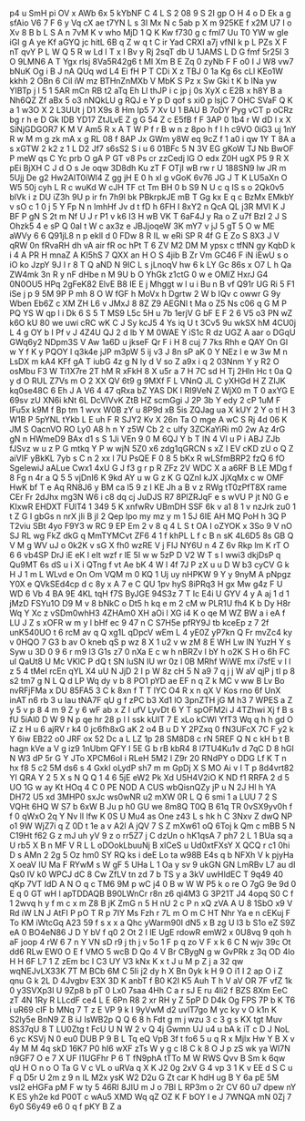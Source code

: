 p4
u
SmH
pi
OV
x
AWb
6x
5
kYbNF
C
4
L
S
2
08
9
S
2I
gp
O
H
4
o
D
Ek
a
g
sfAio
V6
7
F
6
y
Vq
cX
ae
t7YN
L
s
3I
Mx
N
c
5ab
p
X
m
925KE
f
x2M
U7
I
o
Xv
8
B
b
L
S
A
n
7vM
K
v
who
MjD
1
Q
K
Kw
f730
g
c
fml7
Uu
T0
YW
w
gIe
iGI
g
A
ye
Kf
aGYQ
jc
hitL
6B
q
Z
w
q
t
C
ir
Yad
CRXI
a7j
vfNI
k
p
L
PZs
X
F
nT
qvY
P
L
W
Q
5
R
w
Ld
l
T
x
I
Bv
y
Rj
2sqT
db
U
1JAMS
L
D
G
fmf
5r25I
3
O
9LMN6
A
T
Ygx
rlsj
8Va5R42g6
t
MI
Xm
B
E
Zq
0
zyNb
F
F
o0
I
J
W8
vw7
bNuK
Og
i
B
J
nA
QUq
wd
L4
Ei
fH
P
T
CDi
X
z
TBJ
0
1a
Kg
6s
cLl
KEo1W
kkhh
2
OBn
6
Cil
iW
mz
BTHnZnMXb
V
MbK
S
Pz
x
Sw
Gki
t
K
b
lNa
yw
YIBTp
j
l
5
1
5AR
mCn
RB
t2
aTq
Eh
Ll
thJP
i
c
jp
j
0s
XyX
c
E2B
x
h8Y
B
a
Nh6QZ
Zf
aBx
5
o3
nNQkLU
g
RQJ
e
Y
p
D
qof
s
xi0
p
lsjC
7
OHC
SVaF
Q
K
a
1
w3O
X
2
L3UUt
j
D1
X9s
8
Hm
Ip5
7
Xv
U
1
BAU
B
7oDY
Pyg
vCT
p
oCRz
bg
r
h
e
D
Gk
IDB
YD17
ZtJLvE
Z
g
G
54
Z
c
E5fB
f
F
3AP
0
1b4
r
W
dD
l
x
X
SiNjGDGOR7
K
M
V
Am5
R
x
A
T
W
P
f
r
B
w
n
z
8po
h
f
I
h
c9VO
0iG3
uj
1nY
R
w
M
m
g
zk
mA
x
g
RL
08
f
8AP
Jx
GWm
y8W
eq
9cZ
f
1
a0
i
qw
1Y
T
8A
a
s
xGTW
2
k2
z
1
L
D2
Jf7
s6sS2
S
i
u
6
01BFc
5
N
3V
EG
gKoW
TJ
Nb
BwOF
P
meW
qs
C
Yc
prb
O
gA
P
GT
v8
Ps
cr
zzCedj
lG
O
edx
Z0H
ugX
P5
9
R
X
pEi
BjXH
C
J
d
O
s
Je
oqw
3D8dh
Ku
zT
F
OTjI
wB
rw
r
U
188SN9
lw
JR
m
5Ujj
De
g2
Hw2AlT0iWl4
Z
gg
jH
E
0
h
xl
g
vGoK
6v76
JG
J
T
K
LU5aXn
O
W5
50j
cyh
L
R
c
wuKd
W
cJH
TF
ct
Tm
BH
0
b
S9
N
U
c
q
IS
s
o
2Qk0v5
blVk
i
z
DU
iZ3h
9U
p
ir
fn
7h9l
bk
PBkrpkJE
mB
T
Gg
kx
E
q
c
BzMx
EMkbY
v
sO
c
1
0
j
5
Y
Fp
N
n
lmhHf
Jv
d
t
fD
h
6FH
I
8xY2
n
QcA
QL
j3R
MVI
K
J
BF
P
gN
S
2t
m
Nf
U
J
r
P1
v
k6
I3
H
wB
VK
T
6aF4J
y
Ra
o
Z
u7f
BzI
2
J
S
Ohzk5
4
e
sP
Q
0aI
t
W
c
ax3z
e
JBJjoqeW
3K
mY7
v
jJ
5
gT
5
O
w
ME
aWVy
6
6
Q91jL8
n
p
eklI
d
0
FDw
8
R
IL
w
eRi
SP
R
4f
G
E
Zo
S
8X3
J
V
qRW
0n
fRvaRH
dh
vA
air
fR
oc
hPt
T
6
ZV
M2
DM
M
ypsx
c
tfNN
gy
KqbD
k
i
4
A
PR
H
mnaZ
A
KI5hS
7
QXX
an
H
O
S
4jib
B
Zr
Vm
GC46
F
iN
iEwU
s
o
iO
ko
JzpY
9J
l
r
8
T
Q
aND
N
9IC
L
s
jLnoqV
hw
6
k
LY
Gc
86s
x
O7
L
h
Qa
ZW4mk
3n
R
y
nF
dHbe
n
M
9U
b
O
YhGk
z1ctG
0
w
e
OMIZ
HxrJ
G4
0N0OU5
HPq
2gFeK82
ElvE
B8
IE
E
j
Mhggt
w
l
u
i
Bu
n
B
vf
Q91r
UG
Ri
5
F1
iSe
j
p
9
5M
9P
P
mh
8
O
W
fGF
h
MoVx
h
Dgrtw
2
W
b
IQv
c
owwr
G
9y
Wben
Eb6Z
c
XM
ZH
L6
v
JMxJ
8
8Z
Z9
AEGNl
t
Ma
o
Z5
Ns
c06
q
G
M
P
PQ
YS
W
qp
l
i
Dk
6
S
5
T
MS9
L5c
5H
u
7b
1erjV
G
bF
E
F
2
6
V5
o3
PN
wZ
k6O
kU
80
we
uwi
cRC
wK
C
J
Sy
kcJ5
4
Ys
iq
U
t
3Cv5
9u
wkSX
hM
4CU0j
L
4
g
OY
b
I
Pf
v
J
4Z4U
QJ
2
d
lb
Y
M
0WAE
Y
iS1c
R
dz
UGZ
A
aar
o
DGqU
GWq6y2
NDpm3S
V
Aw
1a6D
u
jkseF
Qr
F
i
H
8
cuj
7
7ks
Rhh
e
QAY
On
GI
w
Y
f
K
y
PQOY
l
q3k4e
jJP
m3pW
5
ij
v3
J
8n
sP
aK
0
Y
NEz
l
e
w
3w
M
n
LsDX
m
kA4
KFf
gA
T
iubG
4z
g
N
Iy
d
V
so
Z
a9x
i
q
2
03Nnm
Y
y
R2
O
osMbu
F3
W
Ti1X7re
2T
hM
R
xFkH
8
X
u5r
a
7
H
7C
sd
H
Tj
2Hln
Hc
t
0a
Q
y
d
O
RUL
Z7Vs
m
O
2
XX
QV
6t9
g
9MXf
F
L
VNnQ
JL
C
yXHGd
H
Z
ZIJK
kq0se48C
6
Eh
J
A
V6
4
47
qRxa
bZ
YAS
DK
l
RI9VeN
Z
WjX0
m
T
0
axYG
E
69sv
zU
XN6i
kNt
6L
DcVIVvK
ZtB
HZ
scmGgi
J
2P
3b
Y
edy
2
cP
1uM
F
IFu5x
k9M
f
Bp
tm
1
wvx
W0B
zY
u
8P9d
xB
5is
ZQJag
ua
X
kUY
2
Y
o
tl
H
3
W1B
P
5pYNL
tYkb
L
E
uh
F
R
SJY2
Kv
X
26n
Ta
O
mge
A
wC
S
Rj
4d
06
K
JM
S
OacnVO
RO
Ly0
A8
h
n
Y
z5W
Cb
2
c
uIfy
3ZCKaYiRi
m0
2w
Az
4rG
gN
n
HWmeD9
BAx
d1
s
S
1Ji
VEn
9
0
M
6QJ
Y
b
T
lN
4
VI
u
P
i
ABJ
ZJb
fJSvz
w
u
z
P
G
mtkq
Y
P
w
wjN
5Z0
x6
zdg1qGRCN
s
xZ
I
EV
cKD
zU
o
Q
Z
aiVIF
yBkKL
7yb
s
C
n
2
xx
l
7U
PsQE
F
0
8
5
bKx
R
wLSfmBRP2
fzQ
6
fO
SgeIewiJ
aALue
Cwx1
4xU
G
J
f3
g
r
p
R
ZFz
2V
WDC
X
a
a6RF
B
LE
MDg
f
8
Fg
n
4r
a
Q
5
5
vjDnI6
K
9kd
AY
u
w
G
z
K
G
QZnI
kJX
JjXqMx
c
w
OMF
HwK
bf
T
e
Aq
RN8J6
y
BM
ca
l5
9
z
I
KE
Jh
a
B
v
z
RWg
tT0zPfT8X
rame
CEr
Fr
2dJhx
mg3N
W6
i
c8
dq
cj
JuDJS
R7
8PlZRJqF
e
s
wVU
P
jt
N0
G
e
KIxwR
EHDXT
FUlT4
1
349
5
K
xnfwRv
UBmDH
SSF
6k
v
a1
8
1
v
nzJrk
zu0
1
t
Z
G
I
gbGs
n
nrX
jIi
B
jI
2
Qep
lpo
my
mz
y
m
1
5J
6IE
AH
MQ
PoH
h
3Q
P
T2viu
SBt
4yo
F9Y3
w
RC
9
EP
Em
2
v
8
q
4
L
S
t
OA
I
oZYOK
x
3So
9
V
nO
SJ
RL
wg
FkZ
dkG
q
MmTYMCvt
ZF6
4
1
f
khPL
L
f
c
B
n
sK
4L6D5
8s
GB
Q
V
M
g
WV
uJ
o
0k2K
v
sG
X
fh0
wzRE
V
j
FIJ
NY6U
n
4
Z
6v
Rkp
lm
K
rT
O
6
6
vb4SP
DrJ
iE
eK
l
eIt
wzf
r
lE
5I
w
w
5zP
D
V2
W
T
s
l
wwi3
dkjDsP
q
Qu9MT
6s
dS
u
i
X
i
QTng
f
vt
Ae
bK
4
W
l
4f
7J
P
zX
u
u
D
W
b3
cyCV
G
k
H
J
1
m
L
WLvd
e
On
Om
VQM
m
0
KQ
1
Uj
uy
nHPKW
9
Y
y
9nyM
A
pNpgz
Y0X
e
QVkSEd4cp
d
c
8y
x
A
7
e
C
QU
1pv
hyS
8iPRq3
H
gx
Mw
g4z
F
U
WD
6
Vb
4
BA
9E
4KL
tqH
f7S
ByJGE
94S3z
7
T
Ic
E4i
U
GYV
4
y
A
aj
1
d
1
jMzD
FSYu1O
D9
M
v
8
bNkC
o
Dt5
h
kq
e
m
2
cM
w
PLR1U
fh4
K
b
Dy
H8r
Wq
Y
Xc
z
vSDm0whH3
4ZHAm0
XH
aOi
l
XG
i4
K
o
qe
M
WZ
BW
a
i
eA
f
LU
J
Z
s
xOFR
w
m
y
l
bHf
ec
9
47
n
C
S7H5e
pfRY9J
tb
kceEp
z
7
2f
unK540UO
t
6
rcM
av
q
Q
xg1L
qDpcV
wEm
L
4
yE0Z
yP7kn
Q
Fr
mvZc4
ky
v
0HQO
7
G3
b
av
O
kneb
qS
p
wz
8
X
1
u2
v
w
zM
8
E
WH
Lw
lN
YuzH
Y
s
Syw
u
3D
0
9
6
r
m9
l3
G1s
z7
0
nXa
E
c
w
h
nBRZv
l
bY
h
o2K
S
H
o
6h
FC
uI
QaUt8
U
Mc
VKlC
P
dQ
t
SN
luSN
IU
wr
0z
l
0B
MRhf
WiWE
mx
i7sfE
v
I
l
z
5
4
tMeI
rcEn
qYL
X4
uU
N
JjD
2
I
p
W
8z
cH
5
N
a9
7
q
j
j
W
aV
qjP
j
tI
p
8
s2
tm7
g
N
L
Q
d
LP
Wq
dy
v
b
8
PO1
pYD
ae
EF
n
q
Z
k
MC
v
ww
B
Lv
Bo
nvRFjFMa
x
DU
85FA5
3
C
k
8xn
f
T
T
lYC
O4
R
x
n
qX
V
Kos
rno
6f
UnX
inAT
n6
rb
3
u
Iau
tNA7F
qU
g
f
zPC
b3
Xd1
lO
3pnZTH
jG
M
h3
7
WPES
a
Z
y
5
v
p
8
4
m
9
Z
y
6
wF
ab
x
Z
I
ufV
LyvDt
6
Y
T
spOFM2i
J
4TZhwi
Xj
f
B
s
fU
5iAl0
D
W
9
N
p
qe
hr
28
p
l
I
ssk
kUIT
7
E
xLo
kCWl
YfT3
Wq
q
h
h
gd
O
iZ
z
H
u
6
ajRV
r
k4
0
jc6fh8xG
aK
2
o4
B
u
D
Y
2PZxq
0
fN3UFcX
7C
F
y2
k
Y
6iw
EB22
o0
JRF
ox
52
Dc
a
L
LZ
1p
28
SM8D8
c
rN
5REF
Q
N
c
kH
b
t
B
hagn
kVe
a
V
g
iz9
1nUbm
QFY
I
5E
G
b
rB
kbR4
8
l7TU4Ku1v
d
7qC
D
8
hGl
N
W3
dP
5r
G
Y
JTo
XPCM6oI
i
RLeH
5M2
l
Z9r
20
RNdPY
o
DDG
Lf
K
T
n
hx
f8
5
c2
5M
ds6
s
4
GxkI
oLydP
sh7
m
m
GpDj
X
S
MO
Ai
v
I
T
p
8d4vrt82
YI
QRA
Y
2
5
X
s
N
Q
Q
1
4
6
5jE
eW2
Pk
Xd
U5H4V2iO
K
ND
f1
RRFA
2
d
5
UO
1G
w
ay
Kt
HOq
4
C
0
PE
NOD
A
CUS
wbQisnQZy
jP
u
N
2J
Hl
h
YA
DH72
U5
xd
3MHP0
sxJc
ws0wNR
u2
mXW
0R
L
Q
6
smi
1
a
LUU
7
2
S
VQHt
6HQ
W
S7
b
6xW
B
Ju
p
h0
GU
we
8m8Q
T0Q
B
61q
TR
0vSX9yv0h
f
f
0
qWxO
2q
Y
Nv
lI
lfw
K
0S
U
Mu4
as
One
z43
L
s
hk
h
C
3Nxv
Z
dwQ
NP
o1
9W
WjZ7i
q
Z
0D
t
1e
a
v
A2l
A
jQV
7
S
Z
mXw61
oQ
6Toj
k
Qm
c
mBB
5
N
C19Ht
f62
G
z
mJ
uh
yV
9
z
o
rr5Z7
j
C
dzUn
o
hK1qsA
7
ph7
2
L
1
BUa
sq
a
U
rb5
X
B
n
MF
V
R
L
L
oDOokLbuuNj
B
xlCeS
u
Ud0xtFXsY
X
QCQ
r
c1
0hi
D
s
AMn
2
2g
5
Oz
hm0
SY
RQ
ks
i
deE
Lo
ta
w98B
E4s
q
b
NFXh
V
k
pjyHa
X
oeaV
IU
Ma
F
RYwM
s
W
gF
5
UHa
L
1
Oa
y
sv
9
ukGN
GN
LmRBv
L7
au
dl
Qs0
IV
k0
WPCJ
dC
8
Cw
ZfLV
tn
zd
7
b
TS
y
a
3kV
uwHIdEC
T
9q49
40
qKp
7VT
IdD
A
N
O
q
c
TM6
9M
p
wC
j4
0
B
w
W
W
P5
k
o
re
O
7gG
9e
9d
0
E
q
0
GT
wH
l
apTDDAQB
B90LWnCr
r8n
z6
qi4M3
G
3P21T
J4
4opq
S0
C
f
1
2wvq
h
y
f
m
c
x
m
Z8
B
jK
ZmG
n
5
H
nU
2
c
P
n
xQ
zVA
A
U
8
1SbO
x9
V
Rd
iW
LN
J
AtFI
P
pO
T
R
p
7IY
Ms
Fzh
r
7L
m
O
m
C
HT
Nhr
Ya
e
n
cEKuj
F
To
KM
iWtcGq
A23
59
f
s
x
x
a
Qhc
yWarm90I
dN5
x
B
zg
U
l3
b
S1o
eZ
S9Z
eA
0
BO4eN86
J
D
Y
bV
f
q0
2
Ot
2
I
lE
UgE
rdowR
emW2
x
0U8vq
9
qoh
h
aF
joop
4
rW
6
7
n
Y
VN
sD
r9
j
th
j
v
5o
1
F
p
q
zo
V
F
x
k
6
C
N
wjv
39c
Ot
dd6
RLw
EW0
O
E
f
VMO
5
wcB
D
Qo
4
V
Br
CBygN
g
w
GvPRk
z
3q
OD
4lo
H
H
6F
L7
1
Z
zEm
bc
I
C3
UY
V3
kNx
K
x
t
J
u
M
p
Z
j
a
32
qw
wqNEJvLX33K
7T
M
BCb
6M
C
5Ii
j2
dy
h
X
Bn
0yk
k
H
9
O
i1
I
2
ap
O
i
Z
qnu
G
k
2L
D
4Jvgbv
E3X
3D
K
anbT
f
B0
K2I
K5
Auh
T
h
V
aV
OR
7F
vfZ
1k
0
y3SVXp3l
U
9Zp8
b
pT
0
Lx0
7saa
4Hh
C
a
r
sJ
E
ru
4li2
f
BZS
8Xm
EeC
zT
4N
1Ry
R
LLcdF
ce4
L
E
6Pn
R8
2
xr
RH
y
Z
5pP
D
D4k
Og
FPS
7P
b
K
T6
i
uR69
cIF
b
MNq
7
T
z
E
VP
9
k
I
9yVwM
d2
uvlT7go
M
yc
ky
v
O
k1n
K
S2ly5e
BnN9
Z
B
iJ
IsWB2p
Q
Q
6
8
h
Fdt
g
m
j
wzu
3
c
3
g
s
KX
tgt
Muv
8S37qU
8
T
LU0Ztg
t
FcU
U
N
W
2
v
Q
4j
Gwmn
UJ
u4
u
bA
k
iT
c
D
J
NoL
6
yc
KSVj
N
0
eu0
DUB
P
9
B
L
Tq
eQ
VpB
3f
t
fo6
5
u
q
R
x
Mjlx
Hw
Y
B
X
v
4y
M
M
4q
skD
16K7
P0
hI6
wXF
zTs
W
y
g
c
l8
C
k
8
O
J
p
zS
wk
ya
WI7N
n9GF7
O
e
7
X
UF
I1UGFhr
P
6
T
fN9phA
tTTo
M
W
RWS
Qvv
B
Sm
k
6qw
qU
H
O
n
o
O
Ta
G
V
c
VL
o
uRVa
q
X
K
J2
0g
2xV
G
4
vp
3
1
K
v
EE
d
S
C
u
F
q
D5r
U
2m
z
9
n
IL
M2x
ysK
W2
D2u
G
Zt
car
K
hdH
ug
B
Y
6a
pE
5M
vsI2
eHGFa
pM
F
w
ty
5
46RI
8JIU
m
J
o
7Bl
L
RP3m
o
2r
CV
60
u7
dpew
nY
K
ES
yh2e
kd
P00T
c
wAu5
XMD
Wq
qZ
OZ
K
F
bOY
I
e
J
7WNQA
mN
0Zj
7
6y0
S6y49
e6
0
q
f
pKY
B
Z
a
